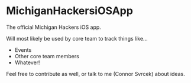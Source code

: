 # MichiganHackersiOSApp
The official Michigan Hackers iOS app.

Will most likely be used by core team to track things like...
* Events
* Other core team members
* Whatever!

Feel free to contribute as well, or talk to me (Connor Svrcek) about ideas.
